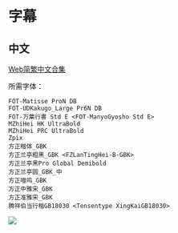 # 字幕

## 中文

[Web简繁中文合集](https://github.com/Nekomoekissaten-SUB/Nekomoekissaten-Storage/releases/download/subtitles_pkg/Tower_of_God_Web_zho.7z)

所需字体：
```
FOT-Matisse ProN DB
FOT-UDKakugo_Large Pr6N DB
FOT-万葉行書 Std E <FOT-ManyoGyosho Std E>
MZhiHei HK UltraBold
MZhiHei PRC UltraBold
Zpix
方正楷体_GBK
方正兰亭粗黑_GBK <FZLanTingHei-B-GBK>
方正兰亭黑Pro Global Demibold
方正兰亭圆_GBK_中
方正喵呜_GBK
方正中雅宋_GBK
方正准雅宋_GBK
腾祥伯当行楷GB18030 <Tensentype XingKaiGB18030>
```

![](https://nekomoe.pages.dev/images/2020-04/towerofGod.png)
